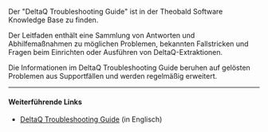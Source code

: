Der "DeltaQ Troubleshooting Guide" ist in der Theobald Software Knowledge Base zu finden.

Der Leitfaden enthält eine Sammlung von Antworten und Abhilfemaßnahmen zu möglichen Problemen, bekannten Fallstricken und Fragen beim Einrichten oder Ausführen von DeltaQ-Extraktionen.

Die Informationen im DeltaQ Troubleshooting Guide beruhen auf gelösten Problemen aus Supportfällen und werden regelmäßig erweitert. 

****
#### Weiterführende Links
- [DeltaQ Troubleshooting Guide](https://support.theobald-software.com/helpdesk/KB/View/14424-deltaq-troubleshooting-guide) (in Englisch)
